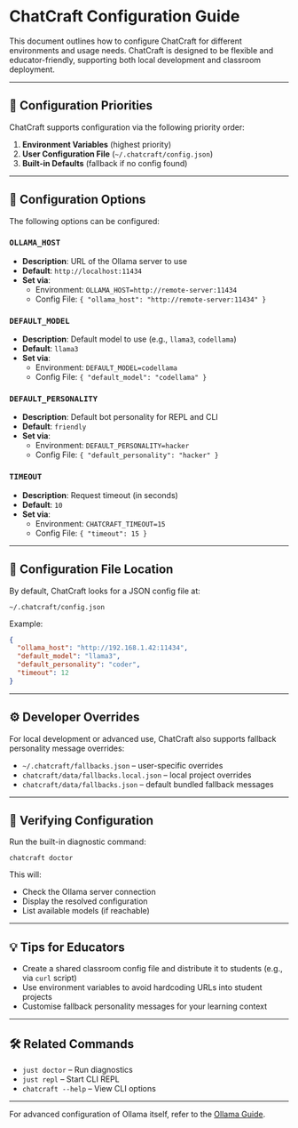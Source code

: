 # ChatCraft Configuration Guide

This document outlines how to configure ChatCraft for different environments and usage needs. ChatCraft is designed to be flexible and educator-friendly, supporting both local development and classroom deployment.

---

## 🔧 Configuration Priorities

ChatCraft supports configuration via the following priority order:

1. **Environment Variables** (highest priority)
2. **User Configuration File** (`~/.chatcraft/config.json`)
3. **Built-in Defaults** (fallback if no config found)

---

## 🧩 Configuration Options

The following options can be configured:

### `OLLAMA_HOST`
- **Description**: URL of the Ollama server to use
- **Default**: `http://localhost:11434`
- **Set via**:
  - Environment: `OLLAMA_HOST=http://remote-server:11434`
  - Config File: `{ "ollama_host": "http://remote-server:11434" }`

### `DEFAULT_MODEL`
- **Description**: Default model to use (e.g., `llama3`, `codellama`)
- **Default**: `llama3`
- **Set via**:
  - Environment: `DEFAULT_MODEL=codellama`
  - Config File: `{ "default_model": "codellama" }`

### `DEFAULT_PERSONALITY`
- **Description**: Default bot personality for REPL and CLI
- **Default**: `friendly`
- **Set via**:
  - Environment: `DEFAULT_PERSONALITY=hacker`
  - Config File: `{ "default_personality": "hacker" }`

### `TIMEOUT`
- **Description**: Request timeout (in seconds)
- **Default**: `10`
- **Set via**:
  - Environment: `CHATCRAFT_TIMEOUT=15`
  - Config File: `{ "timeout": 15 }`

---

## 📁 Configuration File Location

By default, ChatCraft looks for a JSON config file at:
```
~/.chatcraft/config.json
```
Example:
```json
{
  "ollama_host": "http://192.168.1.42:11434",
  "default_model": "llama3",
  "default_personality": "coder",
  "timeout": 12
}
```

---

## ⚙️ Developer Overrides

For local development or advanced use, ChatCraft also supports fallback personality message overrides:

- `~/.chatcraft/fallbacks.json` – user-specific overrides
- `chatcraft/data/fallbacks.local.json` – local project overrides
- `chatcraft/data/fallbacks.json` – default bundled fallback messages

---

## 🧪 Verifying Configuration

Run the built-in diagnostic command:
```
chatcraft doctor
```
This will:
- Check the Ollama server connection
- Display the resolved configuration
- List available models (if reachable)

---

## 💡 Tips for Educators

- Create a shared classroom config file and distribute it to students (e.g., via `curl` script)
- Use environment variables to avoid hardcoding URLs into student projects
- Customise fallback personality messages for your learning context

---

## 🛠️ Related Commands

- `just doctor` – Run diagnostics
- `just repl` – Start CLI REPL
- `chatcraft --help` – View CLI options

---

For advanced configuration of Ollama itself, refer to the [Ollama Guide](ollama-guide.md).

